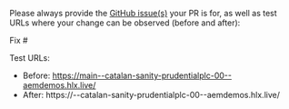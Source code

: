Please always provide the [GitHub issue(s)](../issues) your PR is for, as well as test URLs where your change can be observed (before and after):

Fix #<gh-issue-id>

Test URLs:
- Before: https://main--catalan-sanity-prudentialplc-00--aemdemos.hlx.live/
- After: https://<branch>--catalan-sanity-prudentialplc-00--aemdemos.hlx.live/

